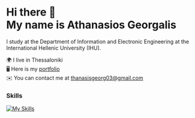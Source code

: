 <h1>Hi there 👋 <br>My name is Athanasios Georgalis</h1>

I study at the Department of Information and Electronic Engineering at the International Hellenic University (IHU).

🌍 I live in Thessaloniki<br>
🖥️ Here is my <a href="https://thanasisgeorg.github.io/Portfolio/" target="_blank">portfolio</a><br>
✉️ You can contact me at <a>thanasisgeorg03@gmail.com</a>

### Skills

[![My Skills](https://skillicons.dev/icons?i=c,cpp,kotlin,java,html,css,js,arduino,git,sqlite)](https://skillicons.dev)
